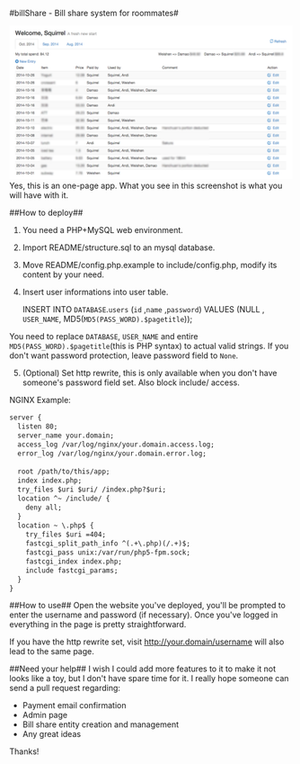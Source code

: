 #billShare - Bill share system for roommates#

![UI](./README/example.png)
Yes, this is an one-page app. What you see in this screenshot is what you will have with it.

##How to deploy##
1. You need a PHP+MySQL web environment.
2. Import README/structure.sql to an mysql database.
3. Move README/config.php.example to include/config.php, modify its content by your need.
4. Insert user informations into user table.

   INSERT INTO  `DATABASE`.`users` (`id` ,`name` ,`password`) VALUES (NULL ,  `USER_NAME`, MD5(`MD5(PASS_WORD).$pagetitle`));
  
You need to replace `DATABASE`, `USER_NAME` and entire `MD5(PASS_WORD).$pagetitle`(this is PHP syntax) to actual valid strings. If you don't want password protection, leave password field to `None`.

5. (Optional) Set http rewrite, this is only available when you don't have someone's password field set. Also block include/ access.

NGINX Example:

    server {
      listen 80;
      server_name your.domain;
      access_log /var/log/nginx/your.domain.access.log;
      error_log /var/log/nginx/your.domain.error.log;

      root /path/to/this/app;
      index index.php;
      try_files $uri $uri/ /index.php?$uri;
      location ^~ /include/ {
        deny all;
      }
      location ~ \.php$ {
        try_files $uri =404;
        fastcgi_split_path_info ^(.+\.php)(/.+)$;
        fastcgi_pass unix:/var/run/php5-fpm.sock;
        fastcgi_index index.php;
        include fastcgi_params;
      }
    }


##How to use##
Open the website you've deployed, you'll be prompted to enter the username and password (if necessary). Once you've logged in everything in the page is pretty straightforward.

If you have the http rewrite set, visit http://your.domain/username will also lead to the same page.

##Need your help##
I wish I could add more features to it to make it not looks like a toy, but I don't have spare time for it. I really hope someone can send a pull request regarding:

* Payment email confirmation
* Admin page
* Bill share entity creation and management
* Any great ideas

Thanks!
